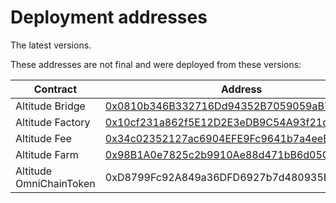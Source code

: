 # Deployment addresses

The latest versions.

These addresses are not final and were deployed from these versions:


| Contract                           | Address                                      | Source Code                                                                                                                   |
| ---------------------------------- | -------------------------------------------- | ----------------------------------------------------------------------------------------------------------------------------- |
| Altitude Bridge                    | [0x0810b346B332716Dd94352B7059059aB7DBC8C3c](https://testnet.bscscan.com/address/0x0810b346b332716dd94352b7059059ab7dbc8c3c#code)   | https://github.com/AltitudeDeFi/contracts/blob/main/master/Altitude_Bridge                                                    |
| Altitude Factory                   | [0x10cf231a862f5E12D2E3eDB9C54A93f21cfc1086](https://testnet.bscscan.com/address/0x10cf231a862f5E12D2E3eDB9C54A93f21cfc1086#code)   | https://github.com/AltitudeDeFi/contracts/blob/main/master/Altitude_Factory                                                   |
| Altitude Fee                       | [0x34c02352127ac6904EFE9Fc9641b7a4eeB509084](https://testnet.bscscan.com/address/0x34c02352127ac6904EFE9Fc9641b7a4eeB509084#code)   | https://github.com/AltitudeDeFi/contracts/blob/main/master/Altitude_Fee                                                       |
| Altitude Farm                      | [0x98B1A0e7825c2b9910Ae88d471bB6d05Ca641d6F](https://testnet.bscscan.com/address/0x98B1A0e7825c2b9910Ae88d471bB6d05Ca641d6F#code)   | https://github.com/AltitudeDeFi/contracts/blob/main/master/Altitude_Farm                                                      |
| Altitude OmniChainToken            | 0xD8799Fc92A849a36DFD6927b7d480935Ee3D2030   | https://github.com/AltitudeDeFi/contracts/blob/main/master/Altitude_OmniChainToken                                            |
